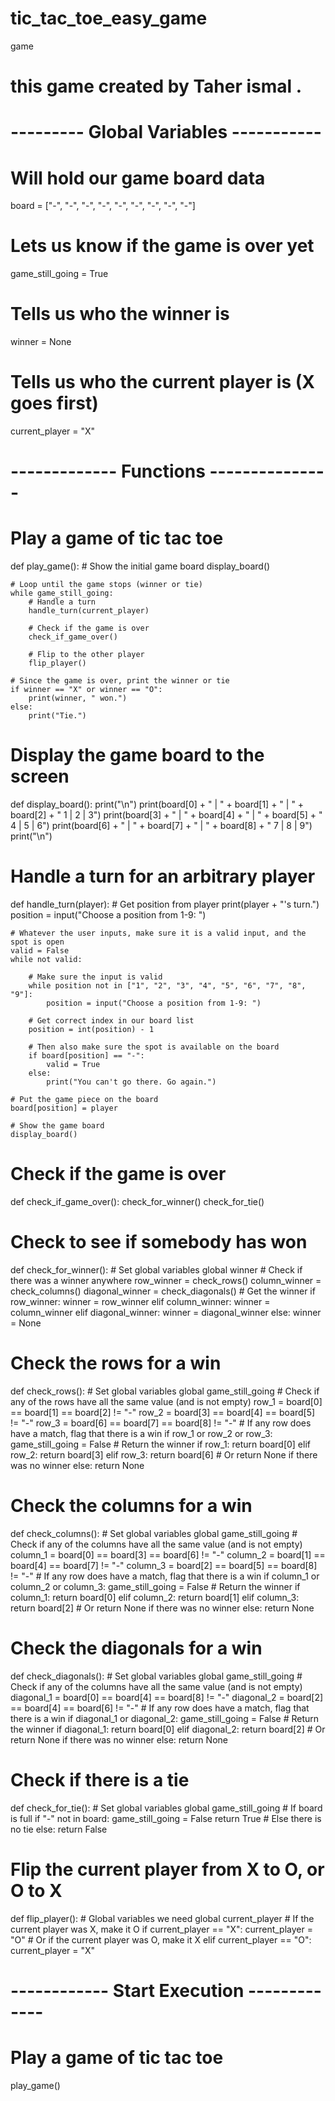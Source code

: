# tic_tac_toe_easy_game
game
# this game created by Taher ismal .
# --------- Global Variables -----------

# Will hold our game board data
board = ["-", "-", "-",
         "-", "-", "-",
         "-", "-", "-"]

# Lets us know if the game is over yet
game_still_going = True

# Tells us who the winner is
winner = None

# Tells us who the current player is (X goes first)
current_player = "X"


# ------------- Functions ---------------

# Play a game of tic tac toe
def play_game():
    # Show the initial game board
    display_board()

    # Loop until the game stops (winner or tie)
    while game_still_going:
        # Handle a turn
        handle_turn(current_player)

        # Check if the game is over
        check_if_game_over()

        # Flip to the other player
        flip_player()

    # Since the game is over, print the winner or tie
    if winner == "X" or winner == "O":
        print(winner, " won.")
    else:
        print("Tie.")

# Display the game board to the screen
def display_board():
    print("\n")
    print(board[0] + " | " + board[1] + " | " + board[2] + "     1 | 2 | 3")
    print(board[3] + " | " + board[4] + " | " + board[5] + "     4 | 5 | 6")
    print(board[6] + " | " + board[7] + " | " + board[8] + "     7 | 8 | 9")
    print("\n")


# Handle a turn for an arbitrary player
def handle_turn(player):
    # Get position from player
    print(player + "'s turn.")
    position = input("Choose a position from 1-9: ")

    # Whatever the user inputs, make sure it is a valid input, and the spot is open
    valid = False
    while not valid:

        # Make sure the input is valid
        while position not in ["1", "2", "3", "4", "5", "6", "7", "8", "9"]:
            position = input("Choose a position from 1-9: ")

        # Get correct index in our board list
        position = int(position) - 1

        # Then also make sure the spot is available on the board
        if board[position] == "-":
            valid = True
        else:
            print("You can't go there. Go again.")

    # Put the game piece on the board
    board[position] = player

    # Show the game board
    display_board()


# Check if the game is over
def check_if_game_over():
    check_for_winner()
    check_for_tie()


# Check to see if somebody has won
def check_for_winner():
    # Set global variables
    global winner
    # Check if there was a winner anywhere
    row_winner = check_rows()
    column_winner = check_columns()
    diagonal_winner = check_diagonals()
    # Get the winner
    if row_winner:
        winner = row_winner
    elif column_winner:
        winner = column_winner
    elif diagonal_winner:
        winner = diagonal_winner
    else:
        winner = None


# Check the rows for a win
def check_rows():
    # Set global variables
    global game_still_going
    # Check if any of the rows have all the same value (and is not empty)
    row_1 = board[0] == board[1] == board[2] != "-"
    row_2 = board[3] == board[4] == board[5] != "-"
    row_3 = board[6] == board[7] == board[8] != "-"
    # If any row does have a match, flag that there is a win
    if row_1 or row_2 or row_3:
        game_still_going = False
    # Return the winner
    if row_1:
        return board[0]
    elif row_2:
        return board[3]
    elif row_3:
        return board[6]
        # Or return None if there was no winner
    else:
        return None


# Check the columns for a win
def check_columns():
    # Set global variables
    global game_still_going
    # Check if any of the columns have all the same value (and is not empty)
    column_1 = board[0] == board[3] == board[6] != "-"
    column_2 = board[1] == board[4] == board[7] != "-"
    column_3 = board[2] == board[5] == board[8] != "-"
    # If any row does have a match, flag that there is a win
    if column_1 or column_2 or column_3:
        game_still_going = False
    # Return the winner
    if column_1:
        return board[0]
    elif column_2:
        return board[1]
    elif column_3:
        return board[2]
        # Or return None if there was no winner
    else:
        return None


# Check the diagonals for a win
def check_diagonals():
    # Set global variables
    global game_still_going
    # Check if any of the columns have all the same value (and is not empty)
    diagonal_1 = board[0] == board[4] == board[8] != "-"
    diagonal_2 = board[2] == board[4] == board[6] != "-"
    # If any row does have a match, flag that there is a win
    if diagonal_1 or diagonal_2:
        game_still_going = False
    # Return the winner
    if diagonal_1:
        return board[0]
    elif diagonal_2:
        return board[2]
    # Or return None if there was no winner
    else:
        return None


# Check if there is a tie
def check_for_tie():
    # Set global variables
    global game_still_going
    # If board is full
    if "-" not in board:
        game_still_going = False
        return True
    # Else there is no tie
    else:
        return False


# Flip the current player from X to O, or O to X
def flip_player():
    # Global variables we need
    global current_player
    # If the current player was X, make it O
    if current_player == "X":
        current_player = "O"
    # Or if the current player was O, make it X
    elif current_player == "O":
        current_player = "X"


# ------------ Start Execution -------------
# Play a game of tic tac toe
play_game()
